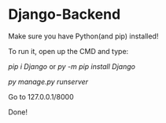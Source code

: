 # Django-Backend
Make sure you have Python(and pip) installed!

To run it, open up the CMD and type:

*pip i Django*  or *py -m pip install Django*

*py manage.py runserver*

Go to 127.0.0.1/8000

Done!

